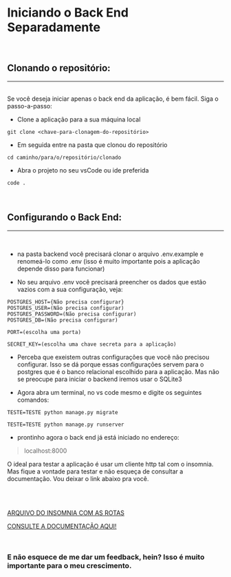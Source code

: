 # Iniciando o Back End Separadamente

<br>

## Clonando o repositório:
---
<br>
Se você deseja iniciar apenas o back end da aplicação, é bem fácil. Siga o passo-a-passo:

- Clone a aplicação para a sua máquina local

```shell
git clone <chave-para-clonagem-do-repositório>
```

- Em seguida entre na pasta que clonou do repositório

```shell
cd caminho/para/o/repositório/clonado
```

- Abra o projeto no seu vsCode ou ide preferida
```shell
code .
```
<br>

## Configurando o Back End:
---
<br>

- na pasta backend você precisará clonar o arquivo .env.example e renomeá-lo como .env (isso é muito importante pois a aplicação depende disso para funcionar)

- No seu arquivo .env você precisará preencher os dados que estão vazios com a sua configuração, veja:

```.env
POSTGRES_HOST={Não precisa configurar}
POSTGRES_USER=(Não precisa configurar)
POSTGRES_PASSWORD=(Não precisa configurar)
POSTGRES_DB=(Não precisa configurar)

PORT=(escolha uma porta)

SECRET_KEY=(escolha uma chave secreta para a aplicação)
```

- Perceba que exeistem outras configurações que você não precisou configurar. Isso se dá porque essas configurações servem para o postgres que é o banco relacional escolhido para a aplicação. Mas não se preocupe para iniciar o backend iremos usar o SQLite3

- Agora abra um terminal, no vs code mesmo e digite os seguintes comandos:

```shell
TESTE=TESTE python manage.py migrate
```

```shell
TESTE=TESTE python manage.py runserver
```

- prontinho agora o back end já está iniciado no endereço:

> localhost:8000

O ideal para testar a aplicação é usar um cliente http tal com o insomnia. Mas fique a vontade para testar e não esqueça de consultar a documentação. Vou deixar o link abaixo pra você.

<br>
<br>

<a href="https://drive.google.com/uc?id=1AX_cHpGvhqC5OXoA-oi38jQcPVWEI5yO&authuser=1&export=download" target="_self">ARQUIVO DO INSOMNIA COM AS ROTAS</a>

<a href="https://thdev-matheus.github.io/fullstack-file-request-react-django/" target="_blank">CONSULTE A DOCUMENTAÇÃO AQUI!</a>

<br>

### E não esquece de me dar um feedback, hein? Isso é muito importante para o meu crescimento.

